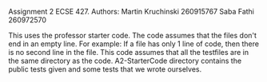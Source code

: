 Assignment 2 ECSE 427.
Authors:
Martin Kruchinski 260915767
Saba Fathi 260972570

This uses the professor starter code.
The code assumes that the files don't end in an empty line. For example: If a file has only 1 line of code, then there is no second line in the file.
This code assumes that all the testfiles are in the same directory as the code.
A2-StarterCode directory contains the public tests given and some tests that we wrote ourselves.
